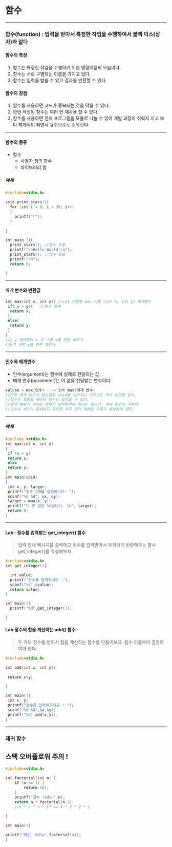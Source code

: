 # 함수
-----------------------------------------------------------------------------------------
### 함수(function) : 입력을 받아서 특정한 작업을 수행하여서 블랙 박스(상자)와 같다
#### 함수의 특징
1. 함수는 특정한 작업을 수행하기 위한 명령어등의 모음이다.
2. 함수는 서로 구별되는 이름을 가지고 있다.
3. 함수는 입력을 받을 수 있고 결과를 반환할 수 있다.

#### 함수의 장점
1. 함수를 사용하면 코드가 중복되는 것을 막을 수 있다.
2. 한번 작성된 함수는 여러 번 재사용 할 수 있다.
3. 함수를 사용하면 전체 프로그램을 모듈로 나눌 수 있어 개발 과정이 쉬워지 지고 보다 체계적이 되면서 유수보수도 쉬워진다.
---------------------------------------------------------
#### 함수의 종류
* 함수
  * 사용자 정의 함수
  * 라이브러리 함
  

  
 ##### 예제
```C
#include<stdio.h>

void print_stars(){
  for (int i = 0; i < 30; i++)
  {
    printf("*");
  }
  
}

int main (){
  print_stars(); //함수 호출
  printf("\nHello World!\n");
  print_stars(); //함수 호출
  printf("\n"); 
  return 0;

}
```
---------------------------------------------------------------------
#### 매개 변수와 반환값
```c
int max(int x, int y){ //int 반환형 max 이름 (int x, int y) 매개변수 
 if( x > y){   //함수 몸체
  return x;
 }
 else{
  return y;
 }
}
//x y 입력받아 x 가 크면 x를 반환 해주고 
//y가 크면 y를 반환 해준다.
```
----------------------------------------------------
#### 인수와 매개변수
* 인수(argument)는 함수에 실제로 전달되는 값
* 매개 변수(parameter)는 이 값을 전달받는 변수이다.
```c
valuse = max(인수) ---> int max(매개 변수)
//만약 매개 변수가 없는경우 void를 써주거나 아무것도 적지 않으면 된다.
//함수가 호출될 때마다 인수는 달라질 수 있다.
//매개 변수의 개수는 정확히 일치하여야 한다는 점이다. 매개 변수의 개수와
//인수의 개수가 일치하지 않으면 아주 찾기 어려운 오류가 발생하게 된다.
```  
---------------------------------------------------------
##### 예제

```c
#include <stdio.h>
int max(int x, int y)
{
 if (x > y)
 return x;
 else
 return y;
}
int main(void)
{
 int x, y, larger;
 printf("정수 2개를 입력하시오: ");
 scanf("%d %d", &x, &y);
 larger = max(x, y);
 printf("더 큰 값은 %d입니다. \n", larger);
 return 0;
}
```
---------------------------------------------
#### Lab : 정수를 입력받는 get_integer() 함수
>입력 안내 메시지를 출력하고 정수를 입력받아서 우리에게 반환해주는 함수
get_integer()를 작성해보자
```c
#include<stdio.h>
int get_integer(){

  int value;
  printf("정수를 입력하시오 :");
  scanf("%d",&value);
  return value;
}

int main(){
  printf("%d",get_integer());

}
```
#### Lab 정수의 합을 계산하는 add() 함수
>두 개의 정수를 받아서 합을 계산하는 함수를 만들어보자. 함수 이름부터 결정하여야 한다.
```c
#include<stdio.h>

int add(int x, int y){
 
 return x+y;

}

int main(){
 int x, y;
 printf("정수를 입력해주세요 : ");
 scanf("%d %d",&x,&y);
 printf("%d",add(x,y));
}
```
-----------
### 재귀 함수
## 스택 오버플로워 주의 !
```c
#include<stdio.h>

int factorial(int n) { 
    if (n <= 1) { 
        return (0);
    } 
    printf("함수 :%d\n",n);
    return n * factorial(n-1);
    //n * n * n * 1? == 4 * 3 * 2 * 1
    
}

int main(){

printf("메인 :%d\n",factorial(4));
}
```
